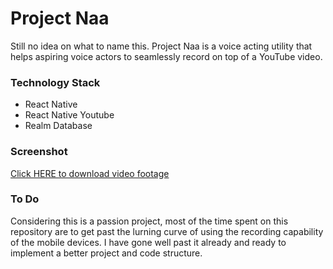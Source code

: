 # Project Naa
Still no idea on what to name this. Project Naa is a voice acting utility that helps aspiring voice actors to seamlessly record on top of a YouTube video.

### Technology Stack
- React Native
- React Native Youtube
- Realm Database

### Screenshot
[Click HERE to download video footage](https://github.com/JediahDizon/project-naa/raw/master/doc/media/Main.mp4)

### To Do
Considering this is a passion project, most of the time spent on this repository are to get past the lurning curve of using the recording capability of the mobile devices. I have gone well past it already and ready to implement a better project and code structure.
